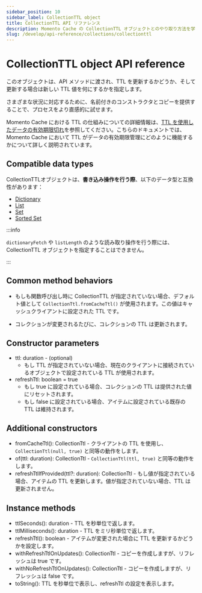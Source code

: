 ```yaml
---
sidebar_position: 10
sidebar_label: CollectionTTL object
title: CollectionTTL API リファレンス
description: Momento Cache の CollectionTTL オブジェクトとのやり取り方法を学びましょう。
slug: /develop/api-reference/collections/collectionttl
---
```


# CollectionTTL object API reference

このオブジェクトは、API メソッドに渡され、TTL を更新するかどうか、そして更新する場合は新しい TTL 値を何にするかを指定します。

さまざまな状況に対応するために、名前付きのコンストラクタとコピーを提供することで、プロセスをより直感的に試せます。

Momento Cache における TTL の仕組みについての詳細情報は、[TTL を使用したデータの有効期限切れ](../../../learn/how-it-works/expire-data-with-ttl)を参照してください。こちらのドキュメントでは、Momento Cache において TTL がデータの有効期限管理にどのように機能するかについて詳しく説明されています。


## Compatible data types

CollectionTTLオブジェクトは、**書き込み操作を行う際**、以下のデータ型と互換性があります：

* [Dictionary](../api-reference/dictionary-collections.md)
* [List](../api-reference/list-collections.md)
* [Set](../api-reference/set-collections.md)
* [Sorted Set](../api-reference/sorted-set-collections.md)

:::info

`dictionaryFetch` や `listLength` のような読み取り操作を行う際には、CollectionTTL オブジェクトを指定することはできません。

:::

## Common method behaviors

- もしも関数呼び出し時に CollectionTTL が指定されていない場合、デフォルト値として `CollectionTtl.fromCacheTtl()` が使用されます。この値はキャッシュクライアントに設定された TTL です。

- コレクションが変更されるたびに、コレクションの TTL は更新されます。

## Constructor parameters

- ttl: duration - (optional)
    * もし TTL が指定されていない場合、現在のクライアントに接続されているオブジェクトで設定されている TTL が使用されます。
- refreshTtl: boolean = true
    * もし true に設定されている場合、コレクションの TTL は提供された値にリセットされます。
    * もし false に設定されている場合、アイテムに設定されている既存の TTL は維持されます。

## Additional constructors

- fromCacheTtl(): CollectionTtl - クライアントの TTL を使用し、`CollectionTtl(null, true)` と同等の動作をします。
- of(ttl: duration): CollectionTtl - `CollectionTtl(ttl, true)` と同等の動作をします。
- refreshTtlIfProvided(ttl?: duration): CollectionTtl - もし値が指定されている場合、アイテムの TTL を更新します。値が指定されていない場合、TTL は更新されません。

## Instance methods

- ttlSeconds(): duration - TTL を秒単位で返します。
- ttlMilliseconds(): duration - TTL をミリ秒単位で返します。
- refreshTtl(): boolean - アイテムが変更された場合に TTL を更新するかどうかを設定します。
- withRefreshTtlOnUpdates(): CollectionTtl - コピーを作成しますが、リフレッシュは true です。
- withNoRefreshTtlOnUpdates(): CollectionTtl - コピーを作成しますが、リフレッシュは false です。
- toString(): TTL を秒単位で表示し、refreshTtl の設定を表示します。
